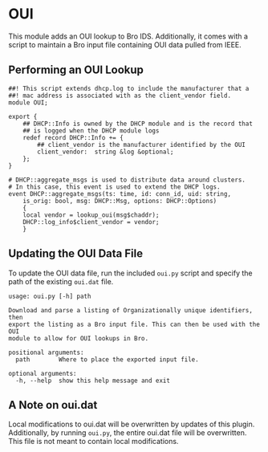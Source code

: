 # OUI

This module adds an OUI lookup to Bro IDS. Additionally, it comes with a script to maintain a Bro input file containing OUI data pulled from IEEE.

## Performing an OUI Lookup

```bro
##! This script extends dhcp.log to include the manufacturer that a 
##! mac address is associated with as the client_vendor field.
module OUI;

export {
    ## DHCP::Info is owned by the DHCP module and is the record that
    ## is logged when the DHCP module logs
    redef record DHCP::Info += {
        ## client_vendor is the manufacturer identified by the OUI
        client_vendor:  string &log &optional;
    };
}

# DHCP::aggregate_msgs is used to distribute data around clusters.
# In this case, this event is used to extend the DHCP logs. 
event DHCP::aggregate_msgs(ts: time, id: conn_id, uid: string, 
    is_orig: bool, msg: DHCP::Msg, options: DHCP::Options)
    {
    local vendor = lookup_oui(msg$chaddr);
    DHCP::log_info$client_vendor = vendor;
    }
```

## Updating the OUI Data File

To update the OUI data file, run the included `oui.py` script and specify the path of the existing `oui.dat` file.

```
usage: oui.py [-h] path

Download and parse a listing of Organizationally unique identifiers, then
export the listing as a Bro input file. This can then be used with the OUI
module to allow for OUI lookups in Bro.

positional arguments:
  path        Where to place the exported input file.

optional arguments:
  -h, --help  show this help message and exit
```

## A Note on oui.dat

Local modifications to oui.dat will be overwritten by updates of this plugin. Additionally, by running `oui.py`, the entire oui.dat file will be overwritten. This file is not meant to contain local modifications.
